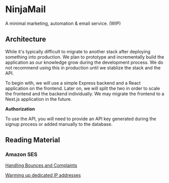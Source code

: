 # NinjaMail

A minimal marketing, automation & email service. (WIP)

## Architecture

While it's typically difficult to migrate to another stack after deploying something into production. We plan to prototype and incrementally build the application as our knowledge grow during the development process. We do not recommend using this in production until we stablize the stack and the API.

To begin with, we will use a simple Express backend and a React application on the frontend. Later on, we will split the two in order to scale the frontend and the backend individually. We may migrate the frontend to a Next.js application in the future.

**Authorization**

To use the API, you will need to provide an API key generated during the signup process or added manually to the database.

## Reading Material

### Amazon SES

[Handling Bounces and Complaints](https://aws.amazon.com/blogs/messaging-and-targeting/handling-bounces-and-complaints/?pg=ln&p=ses&sec=bl)

[Warming up dedicated IP addresses](https://docs.aws.amazon.com/ses/latest/dg/dedicated-ip-warming.html)